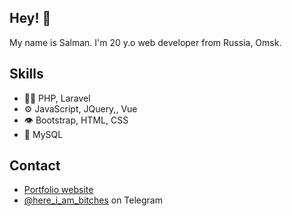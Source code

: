 ## Hey! 👋
My name is Salman. I'm 20 y.o web developer from Russia, Omsk.

## Skills
- 👨‍💻 PHP, Laravel
- ⚙️ JavaScript, JQuery,, Vue
- 👁️ Bootstrap, HTML, CSS
- 💽 MySQL

## Contact
- [Portfolio website](http://my.webcenter.website)
- [@here_i_am_bitches](https://t.me/here_i_am_bitches) on Telegram
